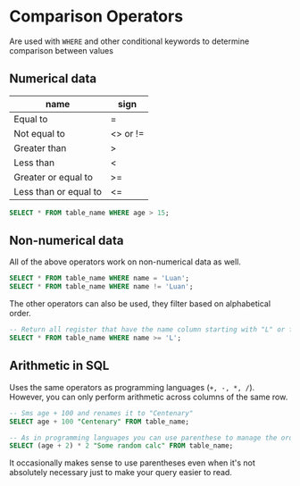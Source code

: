 # Comparison Operators
Are used with `WHERE` and other conditional keywords to determine comparison between values
## Numerical data
| name                  | sign     |
| --------------------- | -------- |
| Equal to              | =        |
| Not equal to          | <> or != |
| Greater than          | >        |
| Less than             | <        |
| Greater or equal to   | >=       |
| Less than or equal to | <=       |
```SQL
SELECT * FROM table_name WHERE age > 15;
```
## Non-numerical data
All of the above operators work on non-numerical data as well.
```SQL
SELECT * FROM table_name WHERE name = 'Luan';
SELECT * FROM table_name WHERE name != 'Luan';
```

The other operators can also be used, they filter based on alphabetical order.
```SQL
-- Return all register that have the name column starting with "L" or further letters.
SELECT * FROM table_name WHERE name >= 'L';
```
## Arithmetic in SQL
Uses the same operators as programming languages (`+, -, *, /`). However, you can only perform arithmetic across columns of the same row.
```SQL
-- Sms age + 100 and renames it to "Centenary"
SELECT age + 100 "Centenary" FROM table_name;

-- As in programming languages you can use parenthese to manage the order of operations
SELECT (age + 2) * 2 "Some random calc" FROM table_name;
```

It occasionally makes sense to use parentheses even when it's not absolutely necessary just to make your query easier to read.